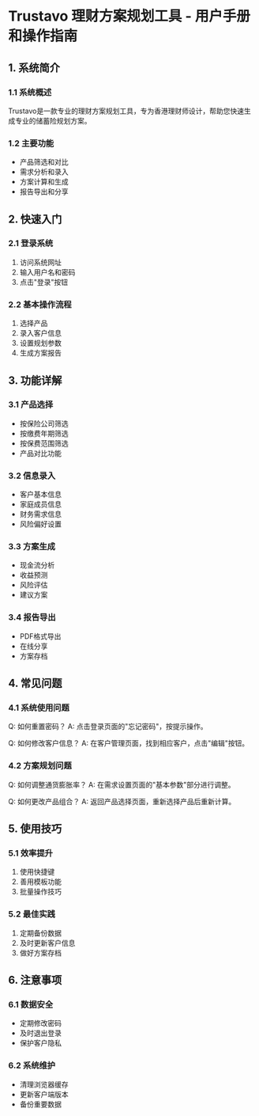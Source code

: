 # Trustavo 理财方案规划工具 - 用户手册和操作指南

## 1. 系统简介
### 1.1 系统概述
Trustavo是一款专业的理财方案规划工具，专为香港理财师设计，帮助您快速生成专业的储蓄险规划方案。

### 1.2 主要功能
- 产品筛选和对比
- 需求分析和录入
- 方案计算和生成
- 报告导出和分享

## 2. 快速入门
### 2.1 登录系统
1. 访问系统网址
2. 输入用户名和密码
3. 点击"登录"按钮

### 2.2 基本操作流程
1. 选择产品
2. 录入客户信息
3. 设置规划参数
4. 生成方案报告

## 3. 功能详解
### 3.1 产品选择
- 按保险公司筛选
- 按缴费年期筛选
- 按保费范围筛选
- 产品对比功能

### 3.2 信息录入
- 客户基本信息
- 家庭成员信息
- 财务需求信息
- 风险偏好设置

### 3.3 方案生成
- 现金流分析
- 收益预测
- 风险评估
- 建议方案

### 3.4 报告导出
- PDF格式导出
- 在线分享
- 方案存档

## 4. 常见问题
### 4.1 系统使用问题
Q: 如何重置密码？
A: 点击登录页面的"忘记密码"，按提示操作。

Q: 如何修改客户信息？
A: 在客户管理页面，找到相应客户，点击"编辑"按钮。

### 4.2 方案规划问题
Q: 如何调整通货膨胀率？
A: 在需求设置页面的"基本参数"部分进行调整。

Q: 如何更改产品组合？
A: 返回产品选择页面，重新选择产品后重新计算。

## 5. 使用技巧
### 5.1 效率提升
1. 使用快捷键
2. 善用模板功能
3. 批量操作技巧

### 5.2 最佳实践
1. 定期备份数据
2. 及时更新客户信息
3. 做好方案存档

## 6. 注意事项
### 6.1 数据安全
- 定期修改密码
- 及时退出登录
- 保护客户隐私

### 6.2 系统维护
- 清理浏览器缓存
- 更新客户端版本
- 备份重要数据 